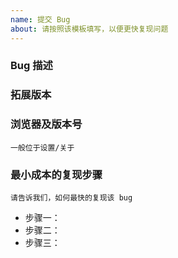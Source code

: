 ```yaml
---
name: 提交 Bug
about: 请按照该模板填写，以便更快复现问题
---
```


### Bug 描述



### 拓展版本



### 浏览器及版本号
`一般位于设置/关于`


### 最小成本的复现步骤
`请告诉我们，如何最快的复现该 bug`

* 步骤一：
* 步骤二：
* 步骤三：